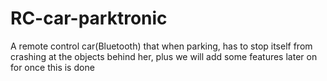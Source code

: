 # RC-car-parktronic
A remote control car(Bluetooth) that when parking, has to stop itself from crashing at the objects behind her, plus we will add some features later on for once this is done
